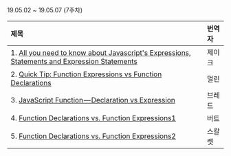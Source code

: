 19.05.02 ~ 19.05.07 (7주차)

|   제목   | 번역자  |
| :------ | :---- |
| 1. [All you need to know about Javascript's Expressions, Statements and Expression Statements](https://github.com/Lee-hyuna/33-js-concepts-kr/wiki/javascript-in-depth-all-you-need-to-know-about-expressions-statements-and-expression-statements) | 제이크 |
| 2. [Quick Tip: Function Expressions vs Function Declarations](https://www.sitepoint.com/function-expressions-vs-declarations/) | 멀린 |
| 3. [JavaScript Function — Declaration vs Expression](https://medium.com/@raviroshan.talk/javascript-function-declaration-vs-expression-f5873b8c7b38) | 브레드 |
| 4. [Function Declarations vs. Function Expressions1](https://medium.com/@mandeep1012/function-declarations-vs-function-expressions-b43646042052) | 버트 |
| 5. [Function Declarations vs. Function Expressions2](https://github.com/Lee-hyuna/33-js-concepts-kr/wiki/Function-Declarations-vs-Function-Expressions) | 스칼렛 |